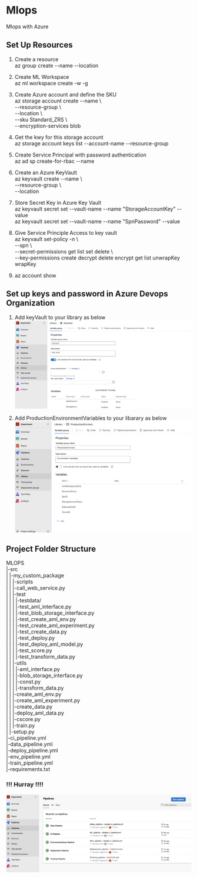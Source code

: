 # Mlops
Mlops with Azure <br/>

## Set Up Resources<br/>
1. Create a resource<br/>
az group create --name <resource-group> --location <location> <br/>

2. Create ML Workspace <br/>
az ml workspace create -w <workspace-name> -g <resource-group> <br/>

3. Create Azure account and define the SKU <br/>
az storage account create --name <storage-account-name> \ <br/>
    --resource-group <resource-group> \ <br/>
    --location <location> \ <br/>
    --sku Standard_ZRS \ <br/>
    --encryption-services blob <br/>

4. Get the kwy for this storage account <br/>
az storage account keys list --account-name <storage-account-name> --resource-group <resource-group> <br/>

5. Create Service Principal with password authentication <br/>
az ad sp create-for-rbac --name <spn-name> <br/>

6. Create an Azure KeyVault <br/>
az keyvault create --name <keyvault-name> \ <br/>
    --resource-group <resource-group> \ <br/>
    --location <location> <br/>

6. Store Secret Key in Azure Key Vault <br/>
az keyvault secret set --vault-name <keyvault-name> --name "StorageAccountKey" --value <storage-account-key> <br/>
az keyvault secret set --vault-name <keyvault-name> --name "SpnPassword" --value <service-principle-password> <br/>

7. Give Service Principle Access to key vault <br/>
az keyvault set-policy -n <keyvault-name> \ <br/>
    --spn <service-principle-app-id> \ <br/>
    --secret-permissions get list set delete \ <br/>
    --key-permissions create decrypt delete encrypt get list unwrapKey wrapKey <br/>

8. az account show <br/>

## Set up keys and password in Azure Devops Organization
1. Add keyVault to your library as below <br/>
![Screenshot](KeyVault.png)

2. Add ProductionEnvironmentVariables to your libarary as below <br/>
![Screenshot](ProductionEnvironmentVars.png)


## Project Folder Structure
MLOPS <br/>
    |-src <br/>
    |    |-my_custom_package <br/>
    |    |    |-scripts <br/>
    |    |        |-call_web_service.py <br/>
    |    |    |-test <br/>
    |    |    |    |-testdata/ <br/>
    |    |    |    |-test_aml_interface.py <br/>
    |    |    |    |-test_blob_storage_interface.py <br/>
    |    |    |    |-test_create_aml_env.py <br/>
    |    |    |    |-test_create_aml_experiment.py <br/>
    |    |    |    |-test_create_data.py <br/>
    |    |    |    |-test_deploy.py <br/>
    |    |    |    |-test_deploy_aml_model.py <br/>
    |    |    |    |-test_score.py <br/>
    |    |    |    |-test_transform_data.py <br/>
    |    |    |-utils <br/>
    |    |    |    |-aml_interface.py <br/>
    |    |    |    |-blob_storage_interface.py <br/>
    |    |    |    |-const.py <br/>
    |    |    |    |-transform_data.py <br/>
    |    |    |-create_aml_env.py <br/>
    |    |    |-create_aml_experiment.py <br/>
    |    |    |-create_data.py <br/>
    |    |    |-deploy_aml_data.py <br/>
    |    |    |-cscore.py <br/>
    |    |    |-train.py <br/>
    |    |-setup.py <br/>
    |-ci_pipeline.yml <br/>
    |-data_pipeline.yml <br/>
    |-deploy_pipeline.yml <br/>
    |-env_pipeline.yml <br/>
    |-train_pipeline.yml <br/>
    |-requirements.txt <br/>

### !!! Hurray !!!!  
![Screenshot](Pipeline.png) <br/>